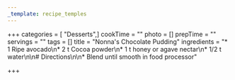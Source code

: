 ```yaml
---
_template: recipe_temples
---
```




+++
categories = [ "Desserts",]
cookTime = ""
photo = []
prepTime = ""
servings = ""
tags = []
title = "Nonna's Chocolate Pudding"
ingredients = "* 1 Ripe avocado\n* 2 t Cocoa powder\n* 1 t honey or agave nectar\n* 1/2 t water\n\n# Directions\n\n* Blend until smooth in food processor"

+++
